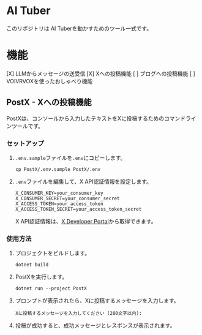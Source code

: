 # AI Tuber
このリポジトリは AI Tuberを動かすためのツール一式です。

# 機能
[X] LLMからメッセージの送受信
[X] Xへの投稿機能
[ ] ブログへの投稿機能
[ ] VOIVRVOXを使ったおしゃべり機能

## PostX - Xへの投稿機能

PostXは、コンソールから入力したテキストをXに投稿するためのコマンドラインツールです。

### セットアップ

1. `.env.sample`ファイルを`.env`にコピーします。
   ```
   cp PostX/.env.sample PostX/.env
   ```

2. `.env`ファイルを編集して、X API認証情報を設定します。
   ```
   X_CONSUMER_KEY=your_consumer_key
   X_CONSUMER_SECRET=your_consumer_secret
   X_ACCESS_TOKEN=your_access_token
   X_ACCESS_TOKEN_SECRET=your_access_token_secret
   ```

   X API認証情報は、[X Developer Portal](https://developer.twitter.com/en/portal/dashboard)から取得できます。

### 使用方法

1. プロジェクトをビルドします。
   ```
   dotnet build
   ```

2. PostXを実行します。
   ```
   dotnet run --project PostX
   ```

3. プロンプトが表示されたら、Xに投稿するメッセージを入力します。
   ```
   Xに投稿するメッセージを入力してください (280文字以内):
   ```

4. 投稿が成功すると、成功メッセージとレスポンスが表示されます。